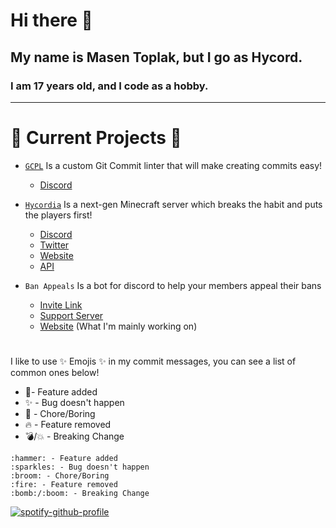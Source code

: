 # Hi there 👋

## My name is Masen Toplak, but I go as Hycord.

### I am 17 years old, and I code as a hobby.

---
# 🔭 Current Projects 🔭

- [`GCPL`](https://npmjs.org/package/gcpl/) Is a custom Git Commit linter that will make creating commits easy!
  - [Discord](https://discord.hycordia.com/)

- [`Hycordia`](https://git.hycordia.com/) Is a next-gen Minecraft server which breaks the habit and puts the players first!
  - [Discord](https://discord.hycordia.com/)
  - [Twitter](https://twitter.hycordia.com/)
  - [Website](https://hycordia.com)
  - [API](https://api.hycordia.com/)


- `Ban Appeals` Is a bot for discord to help your members appeal their bans
  - [Invite Link](https://discord.com/oauth2/authorize?client_id=988441830238609439&scope=bot%20applications.commands&permissions=415068712141)
  - [Support Server](https://discord.gg/8MPcxR93DY)
  - [Website](https://appeals.katz.gg) (What I'm mainly working on)
#
#
I like to use ✨ Emojis ✨ in my commit messages,
you can see a list of common ones below!

- 🔨- Feature added
- ✨ - Bug doesn't happen
- 🧹 - Chore/Boring
- 🔥 - Feature removed
- 💣/💥 - Breaking Change

```
:hammer: - Feature added
:sparkles: - Bug doesn't happen
:broom: - Chore/Boring
:fire: - Feature removed
:bomb:/:boom: - Breaking Change
```

[![spotify-github-profile](https://spotify-github-profile.vercel.app/api/view?uid=31y4vizdkb23gag4e47lysodjfoi&cover_image=true&theme=novatorem&bar_color=9ef9ff&bar_color_cover=true)](https://github.com/kittinan/spotify-github-profile)
